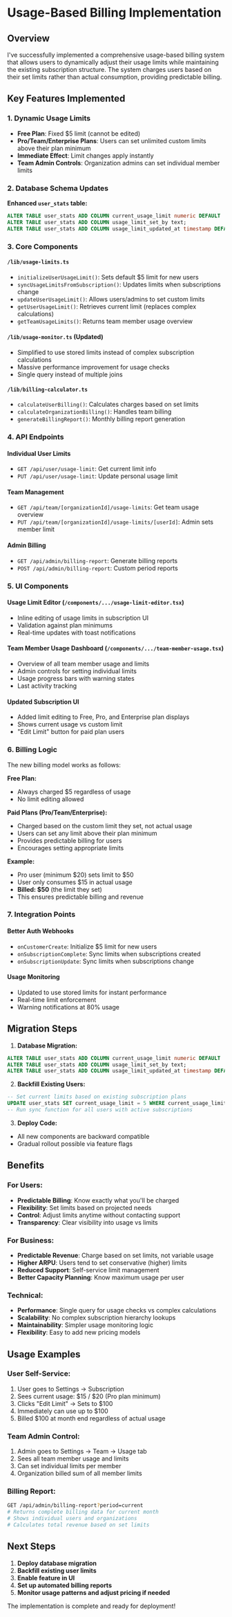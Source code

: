 # Usage-Based Billing Implementation

## Overview

I've successfully implemented a comprehensive usage-based billing system that allows users to dynamically adjust their usage limits while maintaining the existing subscription structure. The system charges users based on their set limits rather than actual consumption, providing predictable billing.

## Key Features Implemented

### 1. **Dynamic Usage Limits**
- **Free Plan**: Fixed $5 limit (cannot be edited)
- **Pro/Team/Enterprise Plans**: Users can set unlimited custom limits above their plan minimum
- **Immediate Effect**: Limit changes apply instantly
- **Team Admin Controls**: Organization admins can set individual member limits

### 2. **Database Schema Updates**

**Enhanced `user_stats` table:**
```sql
ALTER TABLE user_stats ADD COLUMN current_usage_limit numeric DEFAULT '5' NOT NULL;
ALTER TABLE user_stats ADD COLUMN usage_limit_set_by text;
ALTER TABLE user_stats ADD COLUMN usage_limit_updated_at timestamp DEFAULT now();
```

### 3. **Core Components**

#### **`/lib/usage-limits.ts`**
- `initializeUserUsageLimit()`: Sets default $5 limit for new users
- `syncUsageLimitsFromSubscription()`: Updates limits when subscriptions change
- `updateUserUsageLimit()`: Allows users/admins to set custom limits
- `getUserUsageLimit()`: Retrieves current limit (replaces complex calculations)
- `getTeamUsageLimits()`: Returns team member usage overview

#### **`/lib/usage-monitor.ts`** (Updated)
- Simplified to use stored limits instead of complex subscription calculations
- Massive performance improvement for usage checks
- Single query instead of multiple joins

#### **`/lib/billing-calculator.ts`**
- `calculateUserBilling()`: Calculates charges based on set limits
- `calculateOrganizationBilling()`: Handles team billing
- `generateBillingReport()`: Monthly billing report generation

### 4. **API Endpoints**

#### **Individual User Limits**
- `GET /api/user/usage-limit`: Get current limit info
- `PUT /api/user/usage-limit`: Update personal usage limit

#### **Team Management**
- `GET /api/team/[organizationId]/usage-limits`: Get team usage overview
- `PUT /api/team/[organizationId]/usage-limits/[userId]`: Admin sets member limit

#### **Admin Billing**
- `GET /api/admin/billing-report`: Generate billing reports
- `POST /api/admin/billing-report`: Custom period reports

### 5. **UI Components**

#### **Usage Limit Editor (`/components/.../usage-limit-editor.tsx`)**
- Inline editing of usage limits in subscription UI
- Validation against plan minimums
- Real-time updates with toast notifications

#### **Team Member Usage Dashboard (`/components/.../team-member-usage.tsx`)**
- Overview of all team member usage and limits
- Admin controls for setting individual limits
- Usage progress bars with warning states
- Last activity tracking

#### **Updated Subscription UI**
- Added limit editing to Free, Pro, and Enterprise plan displays
- Shows current usage vs custom limit
- "Edit Limit" button for paid plan users

### 6. **Billing Logic**

The new billing model works as follows:

**Free Plan:**
- Always charged $5 regardless of usage
- No limit editing allowed

**Paid Plans (Pro/Team/Enterprise):**
- Charged based on the custom limit they set, not actual usage
- Users can set any limit above their plan minimum
- Provides predictable billing for users
- Encourages setting appropriate limits

**Example:**
- Pro user (minimum $20) sets limit to $50
- User only consumes $15 in actual usage
- **Billed: $50** (the limit they set)
- This ensures predictable billing and revenue

### 7. **Integration Points**

#### **Better Auth Webhooks**
- `onCustomerCreate`: Initialize $5 limit for new users
- `onSubscriptionComplete`: Sync limits when subscriptions created
- `onSubscriptionUpdate`: Sync limits when subscriptions change

#### **Usage Monitoring**
- Updated to use stored limits for instant performance
- Real-time limit enforcement
- Warning notifications at 80% usage

## Migration Steps

1. **Database Migration:**
```sql
ALTER TABLE user_stats ADD COLUMN current_usage_limit numeric DEFAULT '5' NOT NULL;
ALTER TABLE user_stats ADD COLUMN usage_limit_set_by text;
ALTER TABLE user_stats ADD COLUMN usage_limit_updated_at timestamp DEFAULT now();
```

2. **Backfill Existing Users:**
```sql
-- Set current limits based on existing subscription plans
UPDATE user_stats SET current_usage_limit = 5 WHERE current_usage_limit = 0;
-- Run sync function for all users with active subscriptions
```

3. **Deploy Code:**
- All new components are backward compatible
- Gradual rollout possible via feature flags

## Benefits

### **For Users:**
- **Predictable Billing**: Know exactly what you'll be charged
- **Flexibility**: Set limits based on projected needs
- **Control**: Adjust limits anytime without contacting support
- **Transparency**: Clear visibility into usage vs limits

### **For Business:**
- **Predictable Revenue**: Charge based on set limits, not variable usage
- **Higher ARPU**: Users tend to set conservative (higher) limits
- **Reduced Support**: Self-service limit management
- **Better Capacity Planning**: Know maximum usage per user

### **Technical:**
- **Performance**: Single query for usage checks vs complex calculations
- **Scalability**: No complex subscription hierarchy lookups
- **Maintainability**: Simpler usage monitoring logic
- **Flexibility**: Easy to add new pricing models

## Usage Examples

### **User Self-Service:**
1. User goes to Settings → Subscription
2. Sees current usage: $15 / $20 (Pro plan minimum)
3. Clicks "Edit Limit" → Sets to $100
4. Immediately can use up to $100
5. Billed $100 at month end regardless of actual usage

### **Team Admin Control:**
1. Admin goes to Settings → Team → Usage tab
2. Sees all team member usage and limits
3. Can set individual limits per member
4. Organization billed sum of all member limits

### **Billing Report:**
```bash
GET /api/admin/billing-report?period=current
# Returns complete billing data for current month
# Shows individual users and organizations
# Calculates total revenue based on set limits
```

## Next Steps

1. **Deploy database migration**
2. **Backfill existing user limits**
3. **Enable feature in UI**
4. **Set up automated billing reports**
5. **Monitor usage patterns and adjust pricing if needed**

The implementation is complete and ready for deployment!